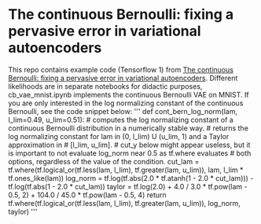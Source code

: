 # The continuous Bernoulli: fixing a pervasive error in variational autoencoders

This repo contains example code (Tensorflow 1) from [The continuous Bernoulli: fixing a pervasive error in variational autoencoders](https://arxiv.org/abs/1907.06845). Different likelihoods are in separate notebooks for didactic purposes, cb_vae_mnist.ipynb implements the continuous Bernoulli VAE on MNIST. If you are only interested in the log normalizing constant of the continuous Bernoulli, see the code snippet below:
'''
def cont_bern_log_norm(lam, l_lim=0.49, u_lim=0.51):
    # computes the log normalizing constant of a continuous Bernoulli distribution in a numerically stable way.
    # returns the log normalizing constant for lam in (0, l_lim) U (u_lim, 1) and a Taylor approximation in
    # [l_lim, u_lim].
    # cut_y below might appear useless, but it is important to not evaluate log_norm near 0.5 as tf.where evaluates
    # both options, regardless of the value of the condition.
    cut_lam = tf.where(tf.logical_or(tf.less(lam, l_lim), tf.greater(lam, u_lim)), lam, l_lim * tf.ones_like(lam))
    log_norm = tf.log(tf.abs(2.0 * tf.atanh(1 - 2.0 * cut_lam))) - tf.log(tf.abs(1 - 2.0 * cut_lam))
    taylor = tf.log(2.0) + 4.0 / 3.0 * tf.pow(lam - 0.5, 2) + 104.0 / 45.0 * tf.pow(lam - 0.5, 4)
    return tf.where(tf.logical_or(tf.less(lam, l_lim), tf.greater(lam, u_lim)), log_norm, taylor)
'''
